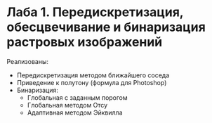 # Лаба 1. Передискретизация, обесцвечивание и бинаризация растровых изображений

Реализованы:
- Передискретизация методом ближайшего соседа
- Приведение к полутону (формула для Photoshop)
- Бинаризация:
    - Глобальная с заданным порогом
    - Глобальная методом Отсу
    - Адаптивная методом Эйквилла